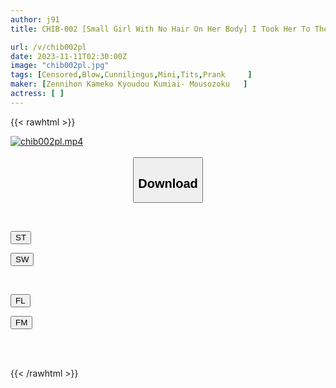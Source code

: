```yaml
---
author: j91
title: CHIB-002 [Small Girl With No Hair On Her Body] I Took Her To The Emergency Stairs And Was Obsessed With Her Immature Body, And Before I Knew It, I Had Inserted My Penis Into Her Crack... I Was Playing A Trick On Two Pure Little Girls.

url: /v/chib002pl
date: 2023-11-11T02:30:00Z
image: "chib002pl.jpg"
tags: [Censored,Blow,Cunnilingus,Mini,Tits,Prank	 ]
maker: [Zennihon Kameko Kyoudou Kumiai- Mousozoku   ]
actress: [ ]
---
```



{{< rawhtml >}}

<div class="video" data-videoid="OxXX34RdJZSZOB0">
    <a href="javascript:;">
        <img src="https://my.j91.asia/v/chib002pl/chib002pl.jpg" width="WIDTH" height="HEIGHT" alt="chib002pl.mp4" loading="lazy">
    </a>
</div>

<script type="text/javascript" src="https://j91.asia/asset/on-demand-st.js"></script>

<br>
  <link rel="stylesheet" href="https://j91.asia/asset/bs5.css">
  
  <center>
  <button class="btn btn-primary" type="button" data-bs-toggle="collapse" data-bs-target=".multi-collapse" aria-expanded="false" aria-controls="multiCollapseExample1 multiCollapseExample2"><h2>Download</h2></button></center>
</p>
<div class="row">
  <div class="col">
    <div class="collapse multi-collapse" id="multiCollapseExample1">
      <div class="card card-body">
	      	      <br>
<div class="buttons">  
<p><a href="https://streamtape.to/v/OxXX34RdJZSZOB0" target="_blank"><button class="btn-hover color-3"><i class="fa fa-download"></i> ST</button></a></p>
<p><a href="https://sfastwish.com/y75z1ei3fb53" target="_blank"><button class="btn-hover color-2"><i class="fa fa-download"></i> SW</button></a></p></div>
    </div>
  </div>
</div>
  <div class="col">
    <div class="collapse multi-collapse" id="multiCollapseExample2">
      <div class="card card-body">
	      <br>
<div class="buttons">
<p><a href="https://fviplions.com/f/35wjy5gs6ykc" target="_blank"><button class="btn-hover color-9"><i class="fa fa-download"></i> FL</button></a></p>
<p><a href="https://filemoon.sx/d/hc4nmcvyz5b8" target="_blank"><button class="btn-hover color-8"><i class="fa fa-download"></i> FM</button></a></p></div>
<br><br>
      </div>
    </div>
  </div>
</div>

{{< /rawhtml >}}
